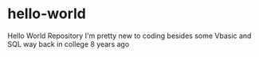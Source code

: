 # hello-world
Hello World Repository
I'm pretty new to coding besides some Vbasic and SQL way back in college 8 years ago
